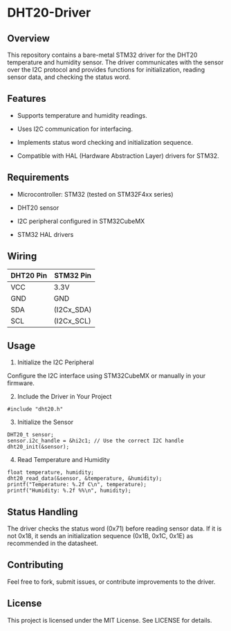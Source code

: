 # DHT20-Driver

## Overview

This repository contains a bare-metal STM32 driver for the DHT20 temperature and humidity sensor. The driver communicates with the sensor over the I2C protocol and provides functions for initialization, reading sensor data, and checking the status word.

## Features

- Supports temperature and humidity readings.

- Uses I2C communication for interfacing.

- Implements status word checking and initialization sequence.

- Compatible with HAL (Hardware Abstraction Layer) drivers for STM32.


## Requirements

- Microcontroller: STM32 (tested on STM32F4xx series)

- DHT20 sensor

- I2C peripheral configured in STM32CubeMX

- STM32 HAL drivers

## Wiring
| DHT20 Pin | STM32 Pin |
|-----------|----------|
| VCC       | 3.3V     |
| GND       | GND      |
| SDA       | (I2Cx_SDA) |
| SCL       | (I2Cx_SCL) |

## Usage
1. Initialize the I2C Peripheral

Configure the I2C interface using STM32CubeMX or manually in your firmware.

2. Include the Driver in Your Project
```
#include "dht20.h"
```

3. Initialize the Sensor

```
DHT20_t sensor;
sensor.i2c_handle = &hi2c1; // Use the correct I2C handle
dht20_init(&sensor);
```

4. Read Temperature and Humidity
```
float temperature, humidity;
dht20_read_data(&sensor, &temperature, &humidity);
printf("Temperature: %.2f C\n", temperature);
printf("Humidity: %.2f %%\n", humidity);
```

## Status Handling
The driver checks the status word (0x71) before reading sensor data. If it is not 0x18, it sends an initialization sequence (0x1B, 0x1C, 0x1E) as recommended in the datasheet.

## Contributing

Feel free to fork, submit issues, or contribute improvements to the driver.

## License

This project is licensed under the MIT License. See LICENSE for details.
